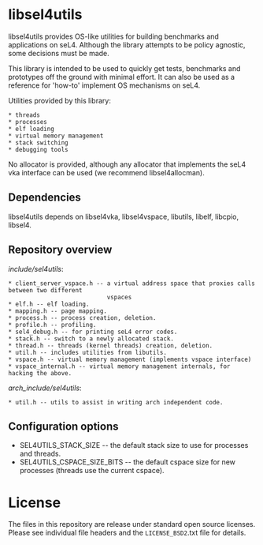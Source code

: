 <!--
    Copyright 2014, NICTA

    This software may be distributed and modified according to the terms of
    the BSD 2-Clause license. Note that NO WARRANTY is provided.
    See "LICENSE_BSD2.txt" for details.

    @TAG(NICTA_BSD)
-->

libsel4utils
=============

libsel4utils provides OS-like utilities for building benchmarks and applications on seL4.
Although the library attempts to be policy agnostic, some decisions must be made.

This library is intended to be used to quickly get tests, benchmarks and prototypes off the ground
with minimal effort. 
It can also be used as a reference for 'how-to' implement OS mechanisms on seL4.

Utilities provided by this library:

    * threads
    * processes
    * elf loading
    * virtual memory management
    * stack switching
    * debugging tools

No allocator is provided, although any allocator that implements the seL4 vka interface can be used
(we recommend libsel4allocman). 

Dependencies
------------------

libsel4utils depends on libsel4vka, libsel4vspace, libutils, libelf, libcpio, libsel4.

Repository overview
-------------------
   
*include/sel4utils*:

    * client_server_vspace.h -- a virtual address space that proxies calls between two different 
                                vspaces
    * elf.h -- elf loading.
    * mapping.h -- page mapping.
    * process.h -- process creation, deletion.
    * profile.h -- profiling.
    * sel4_debug.h -- for printing seL4 error codes.
    * stack.h -- switch to a newly allocated stack. 
    * thread.h -- threads (kernel threads) creation, deletion.
    * util.h -- includes utilities from libutils.
    * vspace.h -- virtual memory management (implements vspace interface)
    * vspace_internal.h -- virtual memory management internals, for hacking the above.

*arch_include/sel4utils*:

    * util.h -- utils to assist in writing arch independent code.

Configuration options
----------------------

* SEL4UTILS_STACK_SIZE -- the default stack size to use for processes and threads.
* SEL4UTILS_CSPACE_SIZE_BITS -- the default cspace size for new processes (threads use the current
                                cspace).

License
========

The files in this repository are release under standard open source licenses.
Please see individual file headers and the `LICENSE_BSD2`.txt file for details.
